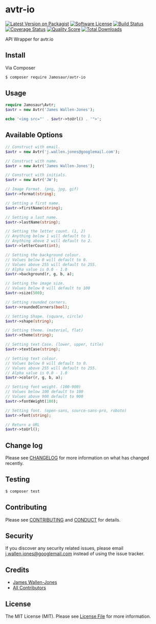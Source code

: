 # avtr-io

[![Latest Version on Packagist][ico-version]][link-packagist]
[![Software License][ico-license]](LICENSE.md)
[![Build Status][ico-travis]][link-travis]
[![Coverage Status][ico-scrutinizer]][link-scrutinizer]
[![Quality Score][ico-code-quality]][link-code-quality]
[![Total Downloads][ico-downloads]][link-downloads]

API Wrapper for avtr.io

## Install

Via Composer

``` bash
$ composer require Jamosaur/avtr-io
```

## Usage

``` php
require Jamosaur\Avtr;
$avtr = new Avtr('James Wallen-Jones');

echo '<img src="' . $avtr->toUrl() . '">';
```

## Available Options
```php
// Construct with email.
$avtr = new Avtr('j.wallen.jones@googlemail.com');

// Construct with name.
$avtr = new Avtr('James Wallen-Jones');

// Construct with initials.
$avtr = new Avtr('JW');

// Image Format. (png, jpg, gif)
$avtr->format(string);

// Setting a first name.
$avtr->firstName(string);

// Setting a last name.
$avtr->lastName(string);

// Setting the letter count. (1, 2)
// Anything below 1 will default to 1.
// Anything above 2 will default to 2.
$avtr->letterCount(int);

// Setting the background colour.
// Values below 0 will default to 0.
// Values above 255 will default to 255.
// Alpha value is 0.0 - 1.0
$avtr->background(r, g, b, a);

// Setting the image size.
// Values below 0 will default to 100
$avtr->size(500);

// Setting rounded corners.
$avtr->roundedCorners(bool);

// Setting Shape. (square, circle)
$avtr->shape(string);

// Setting theme. (material, flat)
$avtr->theme(string);

// Setting text Case. (lower, upper, title)
$avtr->textCase(string);

// Setting text colour.
// Values below 0 will default to 0.
// Values above 255 will default to 255.
// Alpha value is 0.0 - 1.0
$avtr->color(r, g, b, a);

// Setting font weight. (100-900)
// Values below 100 default to 100
// Values above 900 default to 900
$avtr->fontWeight(100);

// Setting font. (open-sans, source-sans-pro, roboto)
$avtr->font(string);

// Return a URL
$avtr->toUrl();

```

## Change log

Please see [CHANGELOG](CHANGELOG.md) for more information on what has changed recently.

## Testing

``` bash
$ composer test
```

## Contributing

Please see [CONTRIBUTING](CONTRIBUTING.md) and [CONDUCT](CONDUCT.md) for details.

## Security

If you discover any security related issues, please email j.wallen.jones@googlemail.com instead of using the issue tracker.

## Credits

- [James Wallen-Jones][link-author]
- [All Contributors][link-contributors]

## License

The MIT License (MIT). Please see [License File](LICENSE.md) for more information.

[ico-version]: https://img.shields.io/packagist/v/Jamosaur/avtr-io.svg?style=flat-square
[ico-license]: https://img.shields.io/badge/license-MIT-brightgreen.svg?style=flat-square
[ico-travis]: https://img.shields.io/travis/jamosaur/avtr-io/master.svg?style=flat-square
[ico-scrutinizer]: https://img.shields.io/scrutinizer/coverage/g/Jamosaur/avtr-io.svg?style=flat-square
[ico-code-quality]: https://img.shields.io/scrutinizer/g/jamosaur/avtr-io.svg?style=flat-square
[ico-downloads]: https://img.shields.io/packagist/dt/Jamosaur/avtr-io.svg?style=flat-square

[link-packagist]: https://packagist.org/packages/Jamosaur/avtr-io
[link-travis]: https://travis-ci.org/jamosaur/avtr-io
[link-scrutinizer]: https://scrutinizer-ci.com/g/Jamosaur/avtr-io/code-structure
[link-code-quality]: https://scrutinizer-ci.com/g/Jamosaur/avtr-io
[link-downloads]: https://packagist.org/packages/Jamosaur/avtr-io
[link-author]: https://github.com/jamosaur
[link-contributors]: ../../contributors
